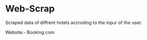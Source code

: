 # Web-Scrap

Scraped data of diffrent hotels accroding to the inpur of the user.

Website:- Booking.com
